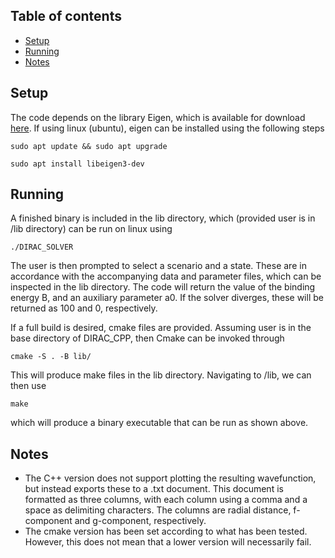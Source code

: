 ## Table of contents
* [Setup](#setup)
* [Running](#running)
* [Notes](#notes)
	
## Setup
The code depends on the library Eigen, which is available for download [here](http://eigen.tuxfamily.org/index.php?title=Main_Page#Download). If using linux (ubuntu), eigen can be installed using the following steps

    sudo apt update && sudo apt upgrade

    sudo apt install libeigen3-dev

## Running
A finished binary is included in the lib directory, which (provided user is in /lib directory) can be run on linux using 

    ./DIRAC_SOLVER

The user is then prompted to select a scenario and a state. These are in accordance with the accompanying data and parameter files, which can be inspected in the lib directory. The code will return the value of the binding energy B, and an auxiliary parameter a0. If the solver diverges, these will be returned as 100 and 0, respectively.

If a full build is desired, cmake files are provided. Assuming user is in the base directory of DIRAC_CPP, then Cmake can be invoked through

    cmake -S . -B lib/

This will produce make files in the lib directory. Navigating to /lib, we can then use

    make

which will produce a binary executable that can be run as shown above.

## Notes
- The C++ version does not support plotting the resulting wavefunction, but instead exports these to a .txt document. This document is formatted as three columns, with each column using a comma and a space as delimiting characters. The columns are radial distance, f-component and g-component, respectively.
- The cmake version has been set according to what has been tested. However, this does not mean that a lower version will necessarily fail.